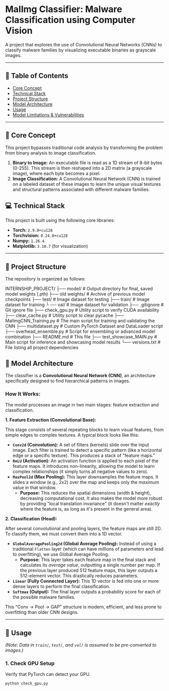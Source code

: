 # MalImg Classifier: Malware Classification using Computer Vision

A project that explores the use of Convolutional Neural Networks (CNNs) to classify malware families by visualizing executable binaries as grayscale images.

---

## 📖 Table of Contents

* [Core Concept](#-core-concept)
* [Technical Stack](#-technical-stack)
* [Project Structure](#-project-structure)
* [Model Architecture](#-model-architecture)
* [Usage](#-usage)
* [Model Limitations & Vulnerabilities](#-model-limitations--vulnerabilities)

---

## 🔬 Core Concept

This project bypasses traditional code analysis by transforming the problem from binary analysis to image classification.

1.  **Binary to Image:** An executable file is read as a 1D stream of 8-bit bytes (0-255). This stream is then reshaped into a 2D matrix (a grayscale image), where each byte becomes a pixel.
2.  **Image Classification:** A Convolutional Neural Network (CNN) is trained on a labeled dataset of these images to learn the unique visual textures and structural patterns associated with different malware families.



## 💻 Technical Stack

This project is built using the following core libraries:

* **Torch:** `2.9.0+cu128`
* **Torchvision:** `0.24.0+cu128`
* **Numpy:** `1.26.4`
* **Matplotlib:** `3.10.7` (for visualization)

---

## 📁 Project Structure

The repository is organized as follows:

INTERNSHIP_PROJECT/ 
├── model/ # Output directory for final, saved model weights (.pth) 
├── old weights/ # Archive of previous model checkpoints 
├── test/ # Image dataset for testing 
├── train/ # Image dataset for training └
── val/ # Image dataset for validation 
├── .gitignore # Git ignore file 
├── check_gpu.py # Utility script to verify CUDA availability
├── clear_cache.py # Utility script to clear pycache 
├── MalImgCNN_Training.py # The main script for training and validating the CNN 
├── multidataset.py # Custom PyTorch Dataset and DataLoader script 
├── overhead_ensemble.py # Script for ensembling or advanced model combination 
├── README.md # This file 
├── test_showcase_MAIN.py # Main script for inference and showcasing model results 
└── versions.txt # File listing all project dependencies

## 🤖 Model Architecture

The classifier is a **Convolutional Neural Network (CNN)**, an architecture specifically designed to find hierarchical patterns in images.

### How It Works:

The model processes an image in two main stages: feature extraction and classification.

**1. Feature Extraction (Convolutional Base):**

This stage consists of several repeating blocks to learn visual features, from simple edges to complex textures. A typical block looks like this:

* **`Conv2d` (Convolution):** A set of filters (kernels) slide over the input image. Each filter is trained to detect a specific pattern (like a horizontal edge or a specific texture). This produces a stack of "feature maps."
* **`ReLU` (Activation):** An activation function is applied to each pixel of the feature maps. It introduces non-linearity, allowing the model to learn complex relationships (it simply turns all negative values to zero).
* **`MaxPool2d` (Max Pooling):** This layer downsamples the feature maps. It slides a window (e.g., 2x2) over the map and keeps only the *maximum* value in that window.
    * **Purpose:** This reduces the spatial dimensions (width & height), decreasing computational cost. It also makes the model more robust by providing "local translation invariance" (it doesn't matter *exactly* where the feature is, as long as it's present in the general area).


**2. Classification (Head):**

After several convolutional and pooling layers, the feature maps are still 2D. To classify them, we must convert them into a 1D vector.

* **`GlobalAveragePooling2d` (Global Average Pooling):** Instead of using a traditional `Flatten` layer (which can have millions of parameters and lead to overfitting), we use Global Average Pooling.
    * **Purpose:** This layer takes each feature map in the final stack and calculates its *average value*, outputting a single number per map. If the previous layer produced 512 feature maps, this layer outputs a 512-element vector. This drastically reduces parameters.
* **`Linear` (Fully Connected Layer):** This 1D vector is fed into one or more dense layers to perform the final classification.
* **`Softmax` (Output):** The final layer outputs a probability score for each of the possible malware families.

This "Conv -> Pool -> GAP" structure is modern, efficient, and less prone to overfitting than older CNN designs.

---

## 🚀 Usage

*(Note: Data in `train/`, `test/`, and `val/` is assumed to be pre-converted to images.)*

### 1. Check GPU Setup

Verify that PyTorch can detect your GPU.
```bash
python check_gpu.py